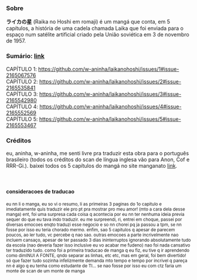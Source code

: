 ### Sobre<br>
**ライカの星** (Raika no Hoshi em romaji) é um mangá que conta, em 5 capítulos, a história de uma cadela chamada Laika que foi enviada para o espaço num satélite artificial criado pela União soviética em 3 de novembro de 1957.
<br>
### Sumário: [link](https://github.com/w-aninha/laikanohoshi/issues)
 CAPÍTULO 1: https://github.com/w-aninha/laikanohoshi/issues/1#issue-2165067576<br>
 CAPÍTULO 2: https://github.com/w-aninha/laikanohoshi/issues/2#issue-2165535841<br>
 CAPÍTULO 3: https://github.com/w-aninha/laikanohoshi/issues/3#issue-2165542980<br>
 CAPÍTULO 4: https://github.com/w-aninha/laikanohoshi/issues/4#issue-2165552569<br>
 CAPÍTULO 5: https://github.com/w-aninha/laikanohoshi/issues/5#issue-2165553467<br>

### Créditos
eu, aninha, w-aninha, me senti livre pra traduzir esta obra para o português brasileiro (todos os créditos do scan de língua inglesa vão para Anon, Cof e RRR-Gi.).
baixei todos os 5 capítulos do mangá no site manganato [link](https://manganato.com/manga-ih985964).
<br><br><br>
#### consideracoes de traducao
<sub>eu nn li o manga, eu so vi o resumo, li as primeiras 3 paginas do 1o capitulo e imediatamente quis traduzir ele pro pt pra mostrar pro meu amor! (mto a cara dela desse manga)
ent, foi uma surpresa cada coisa q acontecia por eu nn ter nenhuma ideia previa sequer do que eu tava indo traduzir.
eu me surpreendi, ri, entrei em choque, passei por diversas emocoes enqto traduzi esse negocio e so nn chorei pq ja passou a tpm, se nn fosse por isso eu teria chorado mermo.
enfim, sao 5 capitulos q apesar de parecem poucos, ao ler tudo, vc percebe q nao sao. 
outras emocoes a parte incrivelmente nao incluem cansaço, apesar de ter passado 3 dias ininterruptos ignorando absolutamente tudo da escola (nao deveria fazer isso inclusive eu vo acabar me fudeno) nao foi nada cansativo ter traduzido tudo.
como foi a primeira traducao de manga q eu fiz, eu tive q ir aprendendo como dimINUI A FONTE, qndo separar as linhas, etc etc, mas em geral, foi bem divertido!
só que fazer tudo sozinha infelizmente demanda mto tempo e tempo por incrivel q pareça nn é algo q eu tenha como estudante de TI... 
se nao fosse por isso eu com ctz faria um monte de scan de um monte de manga</sub>

